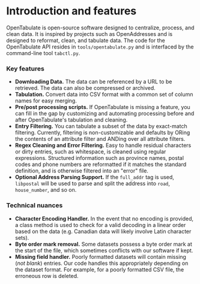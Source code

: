 # Introduction and features

OpenTabulate is open-source software designed to centralize, process, and clean data. It is inspired by projects such as OpenAddresses and is designed to reformat, clean, and tabulate data. The code for the OpenTabulate API resides in `tools/opentabulate.py` and is interfaced by the command-line tool `tabctl.py`.

### Key features

+ **Downloading Data.** The data can be referenced by a URL to be retrieved. The data can also be compressed or archived.
+ **Tabulation.** Convert data into CSV format with a common set of column names for easy merging.
+ **Pre/post processing scripts.** If OpenTabulate is missing a feature, you can fill in the gap by customizing and automating processing before and after OpenTabulate's tabulation and cleaning.
+ **Entry Filtering.** You can tabulate a subset of the data by exact-match filtering. Currently, filtering is non-customizable and defaults by ORing the contents of an attribute filter and ANDing over all attribute filters.
+ **Regex Cleaning and Error Filtering.** Easy to handle residual characters or dirty entries, such as whitespace, is cleaned using regular expressions. Structured information such as province names, postal codes and phone numbers are reformatted if it matches the standard definition, and is otherwise filtered into an "error" file.
+ **Optional Address Parsing Support.** If the `full_addr` tag is used, `libpostal` will be used to parse and split the address into `road`, `house_number`, and so on.

### Technical nuances

+ **Character Encoding Handler.** In the event that no encoding is provided, a class method is used to check for a valid decoding in a linear order based on the data (e.g. Canadian data will likely involve Latin character sets).
+ **Byte order mark removal.** Some datasets possess a byte order mark at the start of the file, which sometimes conflicts with our software if kept.
+ **Missing field handler.** Poorly formatted datasets will contain missing (*not blank*) entries. Our code handles this appropriately depending on the dataset format. For example, for a poorly formatted CSV file, the erroneous row is deleted.
